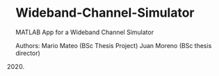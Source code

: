 # Wideband-Channel-Simulator
MATLAB App for a Wideband Channel Simulator

Authors: Mario Mateo (BSc Thesis Project) 
Juan Moreno (BSc thesis director) 

2020. 

